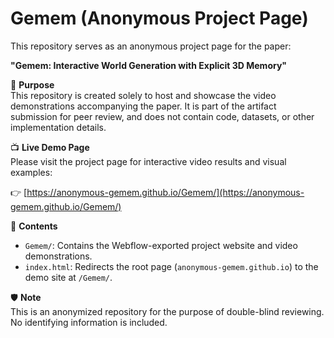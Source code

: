 # Gemem (Anonymous Project Page)

This repository serves as an anonymous project page for the paper:

**"Gemem: Interactive World Generation with Explicit 3D Memory"**

📌 **Purpose**  
This repository is created solely to host and showcase the video demonstrations accompanying the paper. It is part of the artifact submission for peer review, and does not contain code, datasets, or other implementation details.

📺 **Live Demo Page**  
Please visit the project page for interactive video results and visual examples:

👉 [https://anonymous-gemem.github.io/Gemem/](https://anonymous-gemem.github.io/Gemem/)

📂 **Contents**  
- `Gemem/`: Contains the Webflow-exported project website and video demonstrations.
- `index.html`: Redirects the root page (`anonymous-gemem.github.io`) to the demo site at `/Gemem/`.

🛡️ **Note**  
This is an anonymized repository for the purpose of double-blind reviewing. No identifying information is included.